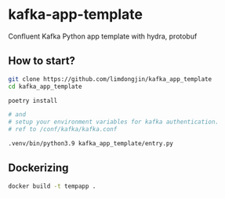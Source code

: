 # kafka-app-template

Confluent Kafka Python app template with hydra, protobuf

## How to start?

```bash
git clone https://github.com/limdongjin/kafka_app_template
cd kafka_app_template

poetry install 

# and
# setup your environment variables for kafka authentication.
# ref to /conf/kafka/kafka.conf

.venv/bin/python3.9 kafka_app_template/entry.py
```

## Dockerizing

```bash
docker build -t tempapp .
```
